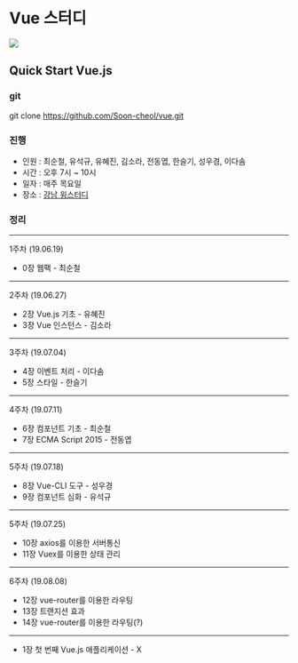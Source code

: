 # Vue 스터디

<img src="http://lasertank3.cafe24.com/vuevue.png">

## Quick Start Vue.js

### git
git clone https://github.com/Soon-cheol/vue.git

### 진행
- 인원 : 최순철, 유석규, 유혜진, 김소라, 전동엽, 한슬기, 성우경, 이다솜
- 시간 : 오후 7시 ~ 10시
- 일자 : 매주 목요일
- 장소 : <a href="https://spacecloud.kr/space/3476" target="_blank">강남 윙스터디</a>

### 정리
--------------------------------------
1주차 (19.06.19)
- 0장 웹팩 - 최순철
--------------------------------------
2주차 (19.06.27)
- 2장 Vue.js 기초 - 유혜진
- 3장 Vue 인스턴스 - 김소라
--------------------------------------
3주차 (19.07.04)
- 4장 이벤트 처리 - 이다솜
- 5장 스타일 - 한슬기
--------------------------------------
4주차 (19.07.11)
- 6장 컴포넌트 기초 - 최순철
- 7장 ECMA Script 2015 - 전동엽
--------------------------------------
5주차 (19.07.18)
- 8장 Vue-CLI 도구 - 성우경
- 9장 컴포넌트 심화 - 유석규
--------------------------------------
5주차 (19.07.25)
- 10장 axios를 이용한 서버통신
- 11장 Vuex를 이용한 상태 관리
--------------------------------------
6주차 (19.08.08)
- 12장 vue-router를 이용한 라우팅
- 13장 트랜지션 효과
- 14장 vue-router를 이용한 라우팅(?)
--------------------------------------
- 1장 첫 번째 Vue.js 애플리케이션 - X
